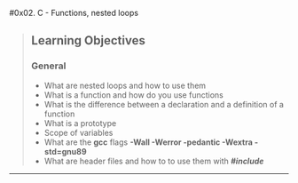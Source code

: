 #0x02. C - Functions, nested loops
> ## Learning Objectives
> ### General
> - What are nested loops and how to use them
> - What is a function and how do you use functions
> - What is the difference between a declaration and a definition of a function
> - What is a prototype
> - Scope of variables
> - What are the **gcc** flags **-Wall -Werror -pedantic -Wextra -std=gnu89**
> - What are header files and how to to use them with ***#include***
***
